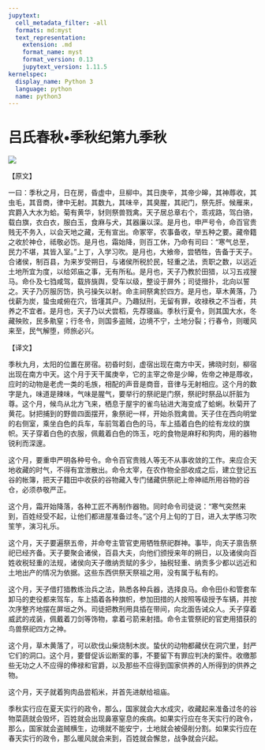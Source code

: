 ```yaml
---
jupytext:
  cell_metadata_filter: -all
  formats: md:myst
  text_representation:
    extension: .md
    format_name: myst
    format_version: 0.13
    jupytext_version: 1.11.5
kernelspec:
  display_name: Python 3
  language: python
  name: python3
---
```

# 吕氏春秋&#8226;季秋纪第九季秋

![](image/cover.jpg)

【原文】

一曰：季秋之月，日在房，昏虚中，旦柳中。其日庚辛，其帝少皞，其神蓐收，其虫毛，其音商，律中无射。其数九，其味辛，其臭腥，其祀门，祭先肝。候雁来，宾爵入大水为蛤。菊有黄华，豺则祭兽戮禽。天子居总章右个，乖戎路，驾白骆，载白旗，衣白衣，服白玉，食麻与犬，其器廉以深。是月也，申严号令，命百官贵贱无不务入，以会天地之藏，无有宣出。命冢宰，农事备收，举五种之要。藏帝籍之收於神仓，祗敬必饬。是月也，霜始降，则百工休，乃命有司曰：“寒气总至，民力不堪，其皆入室。”上丁，入学习吹。是月也，大飨帝，尝牺牲，告备于天子。合诸侯，制百县，为来岁受朔日，与诸侯所税於民，轻重之法，贡职之数，以远近土地所宜为度，以给郊庙之事，无有所私。是月也，天子乃教於田猎，以习五戎獀马。命仆及七驺咸驾，载旍旐舆，受车以级，整设于屏外；司徒搢扑，北向以誓之。天子乃厉服厉饬，执弓操矢以射。命主祠祭禽於四方。是月也，草木黄落，乃伐薪为炭，蛰虫咸俯在穴，皆墐其户。乃趣狱刑，无留有罪，收禄秩之不当者，共养之不宜者。是月也，天子乃以犬尝稻，先荐寝庙。季秋行夏令，则其国大水，冬藏殃败，民多鼽窒；行冬令，则国多盗贼，边境不宁，土地分裂；行春令，则暖风来至，民气解堕，师旅必兴。

【译文】

季秋九月，太阳的位置在房宿。初昏时刻，虚宿出现在南方中天，拂晓时刻，柳宿出现在南方中天。这个月于天干属庚辛，它的主宰之帝是少皞，佐帝之神是蓐收，应时的动物是老虎一类的毛族，相配的声音是商音，音律与无射相应。这个月的数字是九，味道是辣味，气味是腥气，要举行的祭祀是门祭，祭祀时祭品以肝脏为尊。这个月，候鸟从北方飞来，栖息于屋宇的雀鸟钻进大海变成了蛤蜊。秋菊开了黄花。豺把捕到的野兽四面摆开，象祭祀一样，开始杀戮禽兽。天子住在西向明堂的右侧室，乘坐白色的兵车，车前驾着白色的马，车上插着白色的绘有龙纹的旗帜。天子穿着白色的衣服，佩戴着白色的饰玉，吃的食物是麻籽和狗肉，用的器物锐利而深邃。

这个月，要重申严明各种号令。命令百官贵贱人等无不从事收敛的工作。来应合天地收藏的时气，不得有宜泄散出。命令太宰，在农作物全部收成之后，建立登记五谷的帐簿，把天子籍田中收获的谷物藏入专门储藏供祭祀上帝神祗所用谷物的谷仓，必须恭敬严正。

这个月，霜开始降落，各种工匠不再制作器物。同时命令司徒说：“寒气突然来到，百姓经受不起，让他们都进屋准备过冬。”这个月上旬的丁日，进入太学练习吹笙竽，演习礼乐。

这个月，天子要遍祭五帝，并命夸主管官吏用牺牲祭祀群神。事毕，向天子禀告祭祀已经齐备。天子要聚会诸侯，百县大夫，向他们颁授来年的朔日，以及诸侯向百姓收税轻重的法规，诸侯向天子缴纳贡赋的多少，抽税轻重、纳贡多少都以远近和土地出产的情况为依据。这些东西供祭天祭祖之用，没有属于私有的。

这个月，天子借打猎教练治兵之法，熟悉各种兵器，选择良马。命令田仆和管套车卸马的吏役都来驾车，车上插着各种旗帜，参加田措的人按照等级授予车辆，并按次序整齐地摆在屏垣之外。司徒把教刑用具插在带间，向北面告诫众人。夭子穿着威武的戎装，佩戴着刀剑等饰物，拿着弓箭来射措。命令主管祭祀的官吏用猎获的鸟兽祭祀四方之神。

这个月，草木黄落了，可以砍伐山柴烧制木炭。蛰伏的动物都藏伏在洞穴里，封严它们的洞口。这个月，要督促诉讼断案的事，不要留下有罪应判决的案件。收缴那些无功之人不应得的俸禄和官爵，以及那些不应得到国家供养的人所得到的供养之物。

这个月，天子就着狗肉品尝稻米，并首先进献给祖庙。

季秋实行应在夏天实行的政令，那么，国家就会大水成灾，收藏起来准备过冬的谷物菜蔬就会毁坏，百姓就会出现鼻塞窒息的疾病。如果实行应在冬天实行的政令，那么，国家就会盗贼横生，边境就不能安宁，土地就会被侵削分割。如果实行应在春天实行的政令，那么暖风就会来到，百姓就会懈怠，战争就会兴起。



